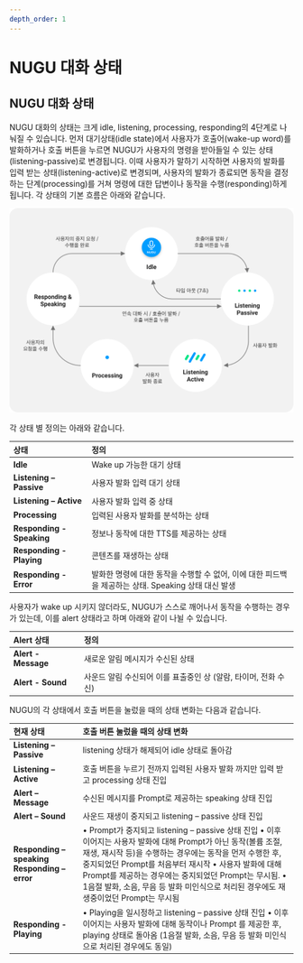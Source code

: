 ```yaml
---
depth_order: 1
---
```


# NUGU 대화 상태

## NUGU 대화 상태

NUGU 대화의 상태는 크게 idle, listening, processing, responding의 4단계로 나눠질 수 있습니다. 먼저 대기상태\(idle state\)에서 사용자가 호출어\(wake-up word\)를 발화하거나 호출 버튼을 누르면 NUGU가 사용자의 명령을 받아들일 수 있는 상태\(listening-passive\)로 변경됩니다. 이때 사용자가 말하기 시작하면 사용자의 발화를 입력 받는 상태\(listening-active\)로 변경되며, 사용자의 발화가 종료되면 동작을 결정하는 단계\(processing\)를 거쳐 명령에 대한 답변이나 동작을 수행\(responding\)하게 됩니다. 각 상태의 기본 흐름은 아래와 같습니다.

![](/assets/images/status-01.png)

각 상태 별 정의는 아래와 같습니다.

| 상태 | 정의 |
| :--- | :--- |
| **Idle** | Wake up 가능한 대기 상태 |
| **Listening – Passive** | 사용자 발화 입력 대기 상태 |
| **Listening – Active** | 사용자 발화 입력 중 상태 |
| **Processing** | 입력된 사용자 발화를 분석하는 상태 |
| **Responding - Speaking** | 정보나 동작에 대한 TTS를 제공하는 상태 |
| **Responding - Playing** | 콘텐츠를 재생하는 상태 |
| **Responding - Error** | 발화한 명령에 대한 동작을 수행할 수 없어, 이에 대한 피드백을 제공하는 상태. Speaking 상태 대신 발생 |

사용자가 wake up 시키지 않더라도, NUGU가 스스로 깨어나서 동작을 수행하는 경우가 있는데, 이를 alert 상태라고 하며 아래와 같이 나뉠 수 있습니다.

| Alert 상태 | 정의 |
| :--- | :--- |
| **Alert - Message** | 새로운 알림 메시지가 수신된 상태 |
| **Alert - Sound** | 사운드 알림 수신되어 이를 표출중인 상 \(알람, 타이머, 전화 수신\) |

NUGU의 각 상태에서 호출 버튼을 눌렀을 때의 상태 변화는 다음과 같습니다.

| 현재 상태 | 호출 버튼 눌렀을 때의 상태 변화 |
| :--- | :--- |
| **Listening – Passive** | listening 상태가 해제되어 idle 상태로 돌아감 |
| **Listening – Active** | 호출 버튼을 누르기 전까지 입력된 사용자 발화 까지만 입력 받고 processing 상태 진입 |
| **Alert – Message** | 수신된 메시지를 Prompt로 제공하는 speaking 상태 진입 |
| **Alert – Sound** | 사운드 재생이 중지되고 listening – passive 상태 진입 |
| **Responding – speaking** **Responding – error** | • Prompt가 중지되고 listening – passive 상태 진입 • 이후 이어지는 사용자 발화에 대해 Prompt가 아닌 동작\(볼륨 조절, 재생, 재시작 등\)을 수행하는 경우에는 동작을 먼저 수행한 후, 중지되었던 Prompt를 처음부터 재시작 • 사용자 발화에 대해 Prompt를 제공하는 경우에는 중지되었던 Prompt는 무시됨. • 1음절 발화, 소음, 무음 등 발화 미인식으로 처리된 경우에도 재생중이었던 Prompt는 무시됨 |
| **Responding - Playing** | • Playing을 일시정하고 listening – passive 상태 진입 • 이후 이어지는 사용자 발화에 대해 동작이나 Prompt 를 제공한 후, playing 상태로 돌아옴 \(1음절 발화, 소음, 무음 등 발화 미인식으로 처리된 경우에도 동일\) |

